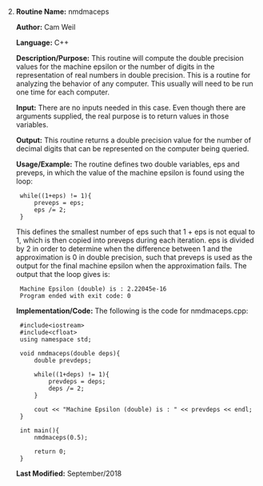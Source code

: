 2. **Routine Name:**           nmdmaceps

   **Author:** Cam Weil

   **Language:** C++

   **Description/Purpose:** This routine will compute the double precision values for the machine epsilon or the number of digits in the representation of real numbers in double precision. This is a routine for analyzing the behavior of any computer. This usually will need to be run one time for each computer.

   **Input:** There are no inputs needed in this case. Even though there are arguments supplied, the real purpose is to return values in those variables.

   **Output:** This routine returns a double precision value for the number of decimal digits that can be represented on the computer being queried.

   **Usage/Example:** The routine defines two double variables, eps and preveps, in which the value of the machine epsilon is found using the loop: 

        while((1+eps) != 1){
            preveps = eps;
            eps /= 2;
        }
            
   This defines the smallest number of eps such that 1 + eps is not equal to 1, which is then copied into preveps during each iteration. eps is divided by 2 in order to determine when the difference between 1 and the approximation is 0 in double precision, such that preveps is used as the output for the final machine epsilon when the approximation fails. The output that the loop gives is:

        Machine Epsilon (double) is : 2.22045e-16
        Program ended with exit code: 0

   **Implementation/Code:** The following is the code for nmdmaceps.cpp:

        #include<iostream>
        #include<cfloat>
        using namespace std;

        void nmdmaceps(double deps){
            double prevdeps;
    
            while((1+deps) != 1){
                prevdeps = deps;
                deps /= 2;
            }
    
            cout << "Machine Epsilon (double) is : " << prevdeps << endl;
        }

        int main(){
            nmdmaceps(0.5);
    
            return 0;
        }

        
   **Last Modified:** September/2018
